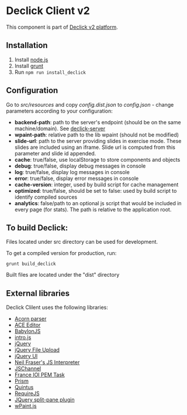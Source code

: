 # Declick Client v2

This component is part of [Declick v2 platform](https://github.com/colombbus/declick-v2).


## Installation
1. Install [node.js](https://nodejs.org/)
2. Install [grunt](http://gruntjs.com)
3. Run `npm run install_declick`

## Configuration

Go to *src/resources* and copy *config.dist.json* to *config.json* - change parameters according to your configuration:
* **backend-path**: path to the server's endpoint (should be on the same machine/domain). See [declick-server](https://github.com/colombbus/declick-server-v2)
* **wpaint-path**: relative path to the lib wpaint (should not be modified)
* **slide-url**: path to the server providing slides in exercise mode. These slides are included using an iframe. Slide url is computed from this parameter and slide id appended.
* **cache**: true/false, use localStorage to store components and objects
* **debug**: true/false, display debug messages in console 
* **log**: true/false, display log messages in console
* **error**: true/false, display error messages in console
* **cache-version**: integer, used by build script for cache management
* **optimized**: true/false, should be set to false: used by build script to identify compiled sources
* **analytics**: false/path to an optional js script that would be included in every page (for stats). The path is relative to the application root.


## To build Declick:

Files located under src directory can be used for development. 

To get a compiled version for production, run:
```
grunt build_declick
```
Built files are located under the "dist" directory

## External libraries

Declick Clilent uses the following libraries:
* [Acorn parser](https://github.com/ternjs/acorn)
* [ACE Editor](https://ace.c9.io/)
* [BabylonJS](http://babylonjs.com)
* [intro.js](http://introjs.com/)
* [jQuery](https://jquery.com)
* [jQuery File Upload](https://blueimp.github.io/jQuery-File-Upload/)
* [jQuery UI](https://jqueryui.com)
* [Neil Fraser's JS Interpreter](https://github.com/NeilFraser/JS-Interpreter)
* [JSChannel](https://github.com/mozilla/jschannel)
* [France IOI PEM Task](https://github.com/France-ioi/pem-task)
* [Prism](http://prismjs.com)
* [Quintus](http://www.html5quintus.com)
* [RequireJS](http://requirejs.org)
* [JQuery split-pane plugin](https://github.com/shagstrom/split-pane)
* [wPaint.js](http://wpaint.websanova.com)